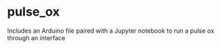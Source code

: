 # pulse_ox
Includes an Arduino file paired with a Jupyter notebook to run a pulse ox through an interface
